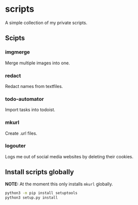 # scripts

A simple collection of my private scripts.

## Scipts

### imgmerge

Merge multiple images into one.

### redact

Redact names from textfiles.

### todo-automator

Import tasks into todoist.

### mkurl

Create .url files.

### logouter

Logs me out of social media websites by deleting their cookies.

## Install scripts globally

**NOTE:** At the moment this only installs `mkurl` globally.

```bash
python3 -m pip install setuptools
python3 setup.py install
```
